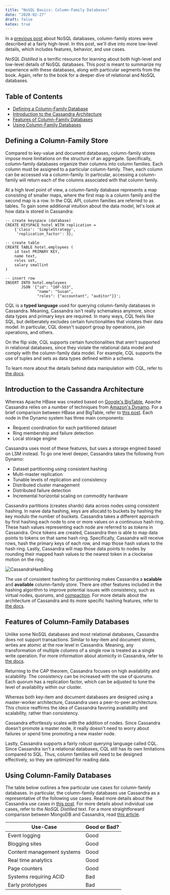 ```yaml
---
title: "NoSQL Basics: Column-Family Databases"
date: "2020-02-27"
draft: false
katex: true
---
```


In a [previous post](/blog/nosql/) about NoSQL databases, column-family stores were described at a fairly high-level. In this post, we'll dive into more low-level details, which includes features, behavior, and use cases.

*NoSQL Distilled* is a terrific resource for learning about both high-level and low-level details of NoSQL databases. This post is meant to summarize my experience with these databases, along with particular segments from the book. Again, refer to the book for a deeper dive of relational and NoSQL databases.

## Table of Contents
- [Defining a Column-Family Database](#defining-a-column-family-store)
- [Introduction to the Cassandra Architecture](#introduction-to-the-cassandra-architecture)
- [Features of Column-Family Databases](#features-of-column-family-databases)
- [Using Column-Family Databases](#using-column-family-databases)

## Defining a Column-Family Store
Compared to key-value and document databases, column-family stores impose more limitations on the structure of an aggregate. Specifically, column-family databases organize their columns into column families. Each column must be assigned to a particular column-family. Then, each column can be accessed via a column-family. In particular, accessing a column-family will return each of the columns associated with that column family.

At a high level point of view, a column-family database represents a map consisting of smaller maps, where the first map is a column family and the second map is a row. In the CQL API, column families are referred to as tables. To gain some additional intuition about the data model, let's look at how data is stored in Cassandra:

```cql
-- create keyspace (database)
CREATE KEYSPACE hotel WITH replication =
    {'class': 'SimpleStrategy',
     'replication_factor': 3};

-- create table
CREATE TABLE hotel.employees (
    id text PRIMARY KEY,
    name text,
    roles set,
    salary smallint
)

-- insert row
INSERT INTO hotel.employees
       JSON '{"id": "10F-S53",
              "name": "Susan",
              "roles": {"accountant", "auditor"}}';
```

CQL is a **typed language** used for querying column-family databases in Cassandra. Meaning, Cassandra isn't really schemaless anymore, since data types and primary keys are required. In many ways, CQL feels like SQL, but deliberately excludes certain functionalities that violates their data model. In particular, CQL doesn't support group by operations, join operations, and others.

On the flip side, CQL supports certain functionalities that aren't supported in relational databases, since they violate the relational data model and comply with the column-family data model. For example, CQL supports the use of tuples and sets as data types defined within a schema.

To learn more about the details behind data manipulation with CQL, refer to [the docs](https://cassandra.apache.org/doc/latest/cql/dml.html).

## Introduction to the Cassandra Architecture
Whereas Apache HBase was created based on [Google's BigTable](https://static.googleusercontent.com/media/research.google.com/en//archive/bigtable-osdi06.pdf), Apache Cassandra relies on a number of techniques from [Amazon's Dynamo](https://www.allthingsdistributed.com/files/amazon-dynamo-sosp2007.pdf). For a brief comparison between HBase and BigTable, refer to [this post](https://stackoverflow.com/a/24860743/12777044). Each node in the Dynamo system has three main components:
- Request coordination for each partitioned dataset
- Ring membership and failure detection
- Local storage engine

Cassandra uses most of these features, but uses a storage engined based on LSM instead. To go one level deeper, Cassandra takes the following from Dynamo:
- Dataset partitioning using consistent hashing
- Multi-master replication
- Tunable levels of replication and consistency
- Distributed cluster management
- Distributed failure detection
- Incremental horizontal scaling on commodity hardware

Cassandra partitions (creates shards) data across nodes using consistent hashing. In naive data hashing, keys are allocatd to buckets by hashing the key modulo the number of buckets. Cassandra takes a different approach by first hashing each node to one or more values on a continuous hash ring. These hash values representing each node are referred to as *tokens* in Cassandra. Once tokens are created, Cassandra then is able to map data points to tokens on that same hash ring. Specifically, Cassandra will receive rows, hash the primary keys of each row, and map those hash values to the hash ring. Lastly, Cassandra will map those data points to nodes by rounding their mapped hash values to the nearest token in a clockwise motion on the ring.

![CassandraHashRing](/img/cassandrahash.svg)

The use of consistent hashing for partitioning makes Cassandra a **scalable** and **available** column-family store. There are other features included in the hashing algorithm to improve potential issues with consistency, such as virtual nodes, quorums, and [compaction](https://cassandra.apache.org/doc/latest/operating/compaction/index.html). For more details about the architecture of Cassandra and its more specific hashing features, refer to [the docs](https://cassandra.apache.org/doc/latest/architecture/dynamo.html).

## Features of Column-Family Databases
Unlike some NoSQL databases and most relational databases, Cassandra does not support transactions. Similar to key-item and document stores, wrties are atomic at the row level in Cassandra. Meaning, any transformation of multiple columns of a single row is treated as a single write operation. For more information about atomicity in Cassandra, refer to [the docs](https://docs.datastax.com/en/cassandra-oss/2.1/cassandra/dml/dml_atomicity_c.html).

Returning to the CAP theorem, Cassandra focuses on high availability and scalability. The consistency can be increased with the use of quorums. Each quorum has a replication factor, which can be adjusted to tune the level of availability within our cluster.

Whereas both key-item and document databases are designed using a master-worker architecture, Cassandra uses a peer-to-peer architecture. This choice reaffirms the idea of Cassandra favoring availability and scalability, rather than consistency.

Cassandra effortlessly scales with the addition of nodes. Since Cassandra doesn't promote a master node, it really doesn't need to worry about failures or spend time promoting a new master node.

Lastly, Cassandra supports a fairly robust querying language called CQL. Since Cassandra isn't a relational databases, CQL still has its own limitations compared to SQL. Thus, column families will need to be designed effectively, so they are optimized for reading data.

## Using Column-Family Databases
The table below outlines a few particular use cases for column-family databases. In particular, the column-family databases use Cassandra as a representative of the following use cases. Read more details about the Cassandra use cases in [this post](https://stackoverflow.com/a/30964048/12777044). For more details about individual use cases, refer to the *NoSQL Distilled* text. For a more straightforward comparison between MongoDB and Cassandra, read [this article](https://phoenixnap.com/kb/cassandra-vs-mongodb).

| Use-Case                   | Good or Bad? |
| -------------------------- | ------------ |
| Event logging              | Good         |
| Blogging sites             | Good         |
| Content management systems | Good         |
| Real time analytics        | Good         |
| Page counters              | Good         |
| Systems requiring ACID     | Bad          |
| Early prototypes           | Bad          |

